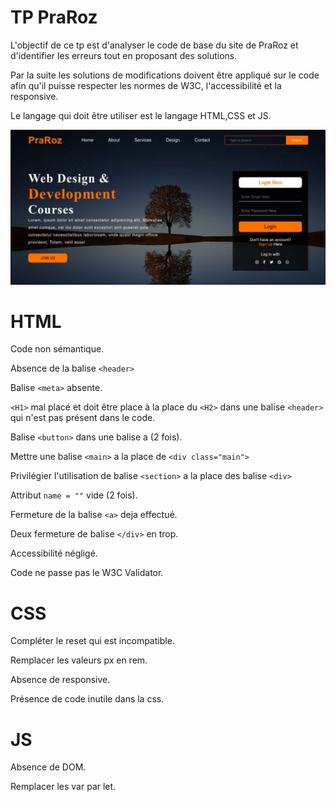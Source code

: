 # TP PraRoz

L'objectif de ce tp est d'analyser le code de base du site de PraRoz et d'identifier les erreurs tout en proposant des solutions.

Par la suite les solutions de modifications doivent être appliqué sur le code afin qu'il puisse respecter les normes de W3C, l'accessibilité et la responsive.

Le langage qui doit être utiliser est le langage HTML,CSS et JS.

![alt text](./asset/Capture.PNG)

# HTML
Code non sémantique.

Absence de la balise ``<header>``

 Balise ``<meta>`` absente.

``<H1>`` mal placé et doit être place à la place du ``<H2>`` dans une balise ``<header>`` qui n'est pas présent dans le code.

Balise ``<button>`` dans une balise a (2 fois).

Mettre une balise ``<main>`` a la place de ``<div class="main">``

Privilégier l'utilisation de balise ``<section>`` a la place des balise ``<div>``

Attribut ``name = ""`` vide (2 fois).

Fermeture de la balise ``<a>`` deja effectué.

Deux fermeture de balise ``</div>`` en trop.

Accessibilité négligé.

Code ne passe pas le W3C Validator.

# CSS

Compléter le reset qui est incompatible.

Remplacer les valeurs px en rem.

Absence de responsive.

Présence de code inutile dans la css.

# JS

Absence de DOM.

Remplacer les var par let.


